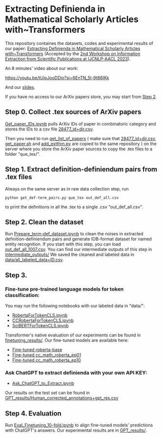# Extracting Definienda in Mathematical Scholarly Articles with~Transformers



This repository containes the datasets, codes and experimental results of our paper: [Extracting Definienda in Mathematical Scholarly Articles with~Transformers](https://pierre.senellart.com/publications/jiang2023extracting.pdf) (Accepted by the [2nd Workshop on Information Extraction from Scientific Publications at IJCNLP-AACL 2023](https://ui.adsabs.harvard.edu/WIESP/)).


An 8 minutes' video about our work:

https://youtu.be/tUioJooDDio?si=6EnTN_5l-9t86IKk

And our [slides](Extracting_Definienda_in_Mathematical_Scholarly_Articles_with_Transformers_WIESP_slides.pdf).


If you have no access to our ArXiv papers store, you may start from [Step 2](#Step-2).

## Step 0. Collect .tex sources of ArXiv papers

[Get_paper_IDs.ipynb](Get_paper_IDs.ipynb) pulls ArXiv IDs of paper in combinatoric category and stores the IDs to a csv file [28477_id+dir.csv](scripts_and_outputs_on_data_server/28477_id+dir.csv).

Then you need to run [get_list_of_papers](scripts_and_outputs_on_data_server/get_list_of_papers) ( make sure that [28477_id+dir.csv](scripts_and_outputs_on_data_server/28477_id+dir.csv), [get_paper.sh](scripts_and_outputs_on_data_server/get_paper.sh) and [add_extthm.py](scripts_and_outputs_on_data_server/add_extthm.py) are copied to the same repository ) on the server where you store the ArXiv paper sources to copy the .tex files to a folder "que_tex/".


## Step 1. Extract definition-definiendum pairs from .tex files

Always on the same server as in raw data collection step, run 
```shell
python get_def-term_pairs.py que_tex out_def_all.csv

```
to print the definitions in all the .tex to a single .csv "out_def_all.csv". 

## <a name="Step-2">Step 2. Clean the dataset</a>

Run [Prepare_term-def_dataset.ipynb](Prepare_term-def_dataset.ipynb) to clean the noises in extracted definition-definiendum pairs and generate IOB-format dataset for named entity recognition. If you start with this step, you can load [out_def_all_1007.csv](scripts_and_outputs_on_data_server/out_def_all_1007.csv). You can find our intermediate outputs of this step in [intermediate_outputs/](intermediate_outputs/)
We saved the cleaned and labeled data in [data/all_labeled_data+ID.csv](data/all_labeled_data%2BID.csv). 

## Step 3.

### Fine-tune pre-trained language models for token classification:

You may run the following notebooks with our labeled data in "data/":

- [RobertaForTokenCLS.ipynb](RobertaForTokenCLS.ipynb)
- [CCRobertaForTokenCLS.ipynb](CCRobertaForTokenCLS.ipynb)
- [SciBERTForTokenCLS.ipynb](SciBERTForTokenCLS.ipynb)

Transformer's native evaluation of our experiments can be found in [finetuning_results/](finetuning_results/).
Our fine-tuned models are available here:

- [Fine-tuned roberta-base](https://huggingface.co/InriaValda/roberta-base_definiendum)
- [Fine-tuned cc_math_roberta_ep01](https://huggingface.co/InriaValda/cc_math_roberta_ep01_definiendum)
- [Fine-tuned cc_math_roberta_ep10](https://huggingface.co/InriaValda/cc_math_roberta_ep10_definiendum)



### Ask ChatGPT to extract definienda with your own API KEY:

- [Ask_ChatGPT_to_Extract.ipynb](Ask_ChatGPT_to_Extract.ipynb)

Our results on the test set can be found in [GPT_results/Human_corrected_annotations+gpt_res.csv](GPT_results/Human_corrected_annotations+gpt_res.csv)

## Step 4. Evaluation

Run [Eval_Finetuning_10-fold.ipynb](Eval_Finetuning_10-fold.ipynb) to align fine-tuned models' predictions with ChatGPT's answers. 
Our experimental results are in [GPT_results/](GPT_results/).


